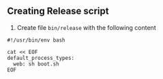## Creating Release script

1. Create file `bin/release` with the following content

```
#!/usr/bin/env bash

cat << EOF
default_process_types:
  web: sh boot.sh 
EOF
```
